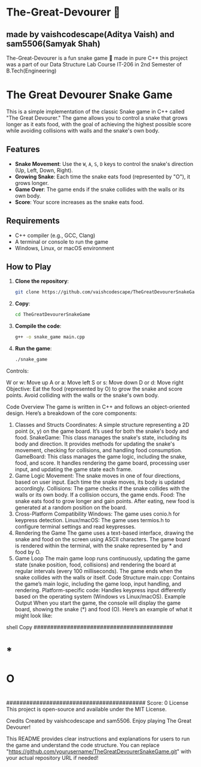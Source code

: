 # The-Great-Devourer 🐍
## made by vaishcodescape(Aditya Vaish) and sam5506(Samyak Shah)

The-Great-Devourer is a fun snake game 🐍 made in pure C++
this project was a part of our Data Structure Lab Course IT-206 in 2nd Semester of B.Tech(Engineering) 
# The Great Devourer Snake Game

This is a simple implementation of the classic Snake game in C++ called "The Great Devourer." The game allows you to control a snake that grows longer as it eats food, with the goal of achieving the highest possible score while avoiding collisions with walls and the snake's own body.

## Features

- **Snake Movement**: Use the `W`, `A`, `S`, `D` keys to control the snake's direction (Up, Left, Down, Right).
- **Growing Snake**: Each time the snake eats food (represented by "O"), it grows longer.
- **Game Over**: The game ends if the snake collides with the walls or its own body.
- **Score**: Your score increases as the snake eats food.

## Requirements

- C++ compiler (e.g., GCC, Clang)
- A terminal or console to run the game
- Windows, Linux, or macOS environment 

## How to Play

1. **Clone the repository**:
   ```bash
   git clone https://github.com/vaishcodescape/TheGreatDevourerSnakeGame.git
   
2. **Copy**:
   ```bash
   cd TheGreatDevourerSnakeGame
   
3. **Compile the code**:
   ```bash
   g++ -o snake_game main.cpp

4. **Run the game**:
   ```bash
   ./snake_game
Controls:

W or w: Move up
A or a: Move left
S or s: Move down
D or d: Move right
Objective: Eat the food (represented by O) to grow the snake and score points. Avoid colliding with the walls or the snake's own body.

Code Overview
The game is written in C++ and follows an object-oriented design. Here’s a breakdown of the core components:

1. Classes and Structs
Coordinates: A simple structure representing a 2D point (x, y) on the game board. It’s used for both the snake's body and food.
SnakeGame: This class manages the snake's state, including its body and direction. It provides methods for updating the snake's movement, checking for collisions, and handling food consumption.
GameBoard: This class manages the game logic, including the snake, food, and score. It handles rendering the game board, processing user input, and updating the game state each frame.
2. Game Logic
Movement: The snake moves in one of four directions, based on user input. Each time the snake moves, its body is updated accordingly.
Collisions: The game checks if the snake collides with the walls or its own body. If a collision occurs, the game ends.
Food: The snake eats food to grow longer and gain points. After eating, new food is generated at a random position on the board.
3. Cross-Platform Compatibility
Windows: The game uses conio.h for keypress detection.
Linux/macOS: The game uses termios.h to configure terminal settings and read keypresses.
4. Rendering the Game
The game uses a text-based interface, drawing the snake and food on the screen using ASCII characters. The game board is rendered within the terminal, with the snake represented by * and food by O.
5. Game Loop
The main game loop runs continuously, updating the game state (snake position, food, collisions) and rendering the board at regular intervals (every 100 milliseconds). The game ends when the snake collides with the walls or itself.
Code Structure
main.cpp: Contains the game’s main logic, including the game loop, input handling, and rendering.
Platform-specific code: Handles keypress input differently based on the operating system (Windows vs Linux/macOS).
Example Output
When you start the game, the console will display the game board, showing the snake (*) and food (O). Here’s an example of what it might look like:

shell
Copy
##########################################
#                                        #
#    *                                   #
#                                        #
#                                        #
#                                        #
#                                        #
#                O                       #
#                                        #
#                                        #
##########################################
Score: 0
License
This project is open-source and available under the MIT License.

Credits
Created by vaishcodescape and sam5506.
Enjoy playing The Great Devourer!

This README provides clear instructions and explanations for users to run the game and understand the code structure. You can replace "https://github.com/yourusername/TheGreatDevourerSnakeGame.git" with your actual repository URL if needed!
